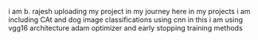 i am b. rajesh uploading my project in my journey here 
in my projects i am including CAt and dog image classifications using cnn
 in this i am using vgg16 architecture adam optimizer and early stopping training methods
